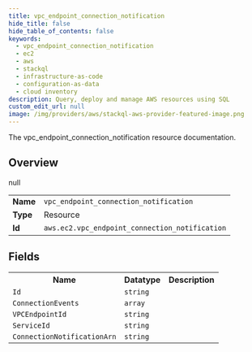 ```yaml
---
title: vpc_endpoint_connection_notification
hide_title: false
hide_table_of_contents: false
keywords:
  - vpc_endpoint_connection_notification
  - ec2
  - aws
  - stackql
  - infrastructure-as-code
  - configuration-as-data
  - cloud inventory
description: Query, deploy and manage AWS resources using SQL
custom_edit_url: null
image: /img/providers/aws/stackql-aws-provider-featured-image.png
---
```

The vpc_endpoint_connection_notification resource documentation.

## Overview
<table><tbody>
<tr><td><b>Name</b></td><td><code>vpc_endpoint_connection_notification</code></td></tr>
<tr><td><b>Type</b></td><td>Resource</td></tr>
null
<tr><td><b>Id</b></td><td><code>aws.ec2.vpc_endpoint_connection_notification</code></td></tr>
</tbody></table>

## Fields
<table><tbody>
<tr><th>Name</th><th>Datatype</th><th>Description</th></tr>
<tr><td><code>Id</code></td><td><code>string</code></td><td></td></tr><tr><td><code>ConnectionEvents</code></td><td><code>array</code></td><td></td></tr><tr><td><code>VPCEndpointId</code></td><td><code>string</code></td><td></td></tr><tr><td><code>ServiceId</code></td><td><code>string</code></td><td></td></tr><tr><td><code>ConnectionNotificationArn</code></td><td><code>string</code></td><td></td></tr>
</tbody></table>